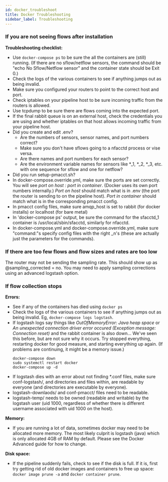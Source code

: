 ```yaml
---
id: docker_troubleshoot
title: Docker Troubleshooting
sidebar_label: Troubleshooting
---
```


### If you are not seeing flows after installation

**Troubleshooting checklist:**

- Use `docker-compose ps` to be sure the all the containers are (still) running.
      (If there are no sflow/netflow sensors, the command should be "echo No Sflow/Netflow sensor" and the container state should be Exit 0.)
- Check the logs of the various containers to see if anything jumps out as being invalid.  
- Make sure you configured your routers to point to the correct host and port.
- Check iptables on your pipeline host to be sure incoming traffic from the routers is allowed.
- Use tcpdump to be sure there are flows coming into the expected port.
- If the final rabbit queue is on an external host, check the credentials you are using and whether iptables on that host allows incoming traffic from your pipeline host.
- Did you create and edit .env? 
    - Are the numbers of sensors, sensor names, and port numbers correct? 
    - Make sure you don't have sflows going to a nfacctd process or vise versa.
    - Are there names and port numbers for each sensor? 
    - Are the environment variable names for sensors like *_1, *_2, *_3, etc. with one sequence for sflow and one for netflow?
- Did you run setup-pmacct.sh?
- In docker-compose.override.yml, make sure the ports are set correctly. You will see *port on host : port in container*. (Docker uses its own port numbers internally.) *Port on host* should match what is in .env (the port the router is sending to on the pipeline host). *Port in container* should match what is in the corresponding pmacct config.  
- In pmacct config files, make sure amqp_host is set to rabbit (for docker installs) or localhost (for bare metal)
- In 'docker-compose ps' output, be sure the command for the sfacctd_1 container is /usr/local/sbin/sfacctd, similarly for nfacctd.
- In docker-compose.yml and docker-compose.override.yml, make sure "command:"s specify config files with the right _n's (these are actually just the parameters for the commands).

### If there are too few flows and flow sizes and rates are too low

The router may not be sending the sampling rate. This should show up as @sampling_corrected = no.
You may need to apply sampling corrections using an advanced logstash option.

### If flow collection stops

**Errors:**
- See if any of the containers has died using  `docker ps`
- Check the logs of the various containers to see if anything jumps out as being invalid. Eg, `docker-compose logs logstash`.
- If logstash logs say things like *OutOfMemoryError: Java heap space* or *An unexpected connection driver error occured (Exception message: Connection reset)*  and the rabbit container is also down...  We've seen this before, but are not sure why it occurs. Try stopped everything, restarting docker for good measure, and starting everything up again. (If problems are continuing, it might be a memory issue.)
    ```
    docker-compose down
    sudo systemctl restart docker
    docker-compose up -d
    ```
- If logstash dies with an error about not finding \*.conf files, make sure conf-logstash/, and directories and files within, are readable by everyone (and directories are executable by everyone). 
- logstash-downlaods/ and conf-pmacct/ files need to be readable.
- logstash-temp/ needs to be owned (readable and writable) by the logstash user (uid 1000, regardless of whether there is different username associated with uid 1000 on the host). 


**Memory:**
- If you are running a lot of data, sometimes docker may need to be allocated more memory. The most likely culprit is logstash (java) which is only allocated 4GB of RAM by default. Please see the Docker Advanced guide for how to change.

**Disk space:**
- If the pipeline suddenly fails, check to see if the disk is full. If it is, first try getting rid of old docker images and containers to free up space: `docker image prune -a` and `docker container prune`.


